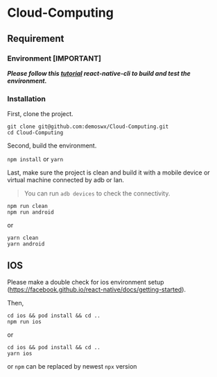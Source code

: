 # Cloud-Computing
## Requirement
### Environment [IMPORTANT]

***Please follow this [tutorial](https://facebook.github.io/react-native/docs/getting-started) react-native-cli to build and test the environment.***

### Installation


First, clone the project.
```
git clone git@github.com:demoswx/Cloud-Computing.git
cd Cloud-Computing
```


Second, build the environment.

`npm install` or `yarn`



Last, make sure the project is clean and build it with a mobile device or virtual machine connected by adb or lan.
> You can run `adb devices` to check the connectivity.

```
npm run clean
npm run android
```
or
```
yarn clean
yarn android
```
## IOS


Please make a double check for ios environment setup (https://facebook.github.io/react-native/docs/getting-started).

Then,

```
cd ios && pod install && cd ..
npm run ios
```
or
```
cd ios && pod install && cd ..
yarn ios
```

or `npm` can be replaced by newest `npx` version
